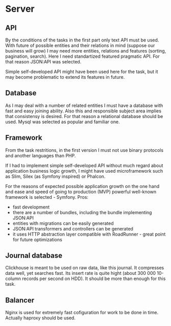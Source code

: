 # Server

## API

By the conditions of the tasks in the first part only text API must be used. 
With future of possible entities and their relations in mind (suppose our business will grow)
I may need more entities, relations and features (sorting, pagination, search).
Here I need standartized featured pragmatic API. For that reason JSON:API was selected.

Simple self-developed API might have been used here for the task, but it may become problematic
to extend its features in future.

## Database

As I may deal with a number of related entities I must have a database with fast and easy joining ability.
Also this and responsible subject area implies that consistensy is desired. 
For that reason a relational database should be used.
Mysql was selected as popular and familiar one.

## Framework

From the task restritions, in the first version I must not use binary protocols and another languages than PHP.

If I had to implement simple self-developed API without much regard about application business
logic growth, I might have used microframework such as Slim, Silex (as Symfony inspired) or Phalcon.

For the reasons of expected possible application growth on the one hand and ease and speed of 
going to production (MVP) powerful well-known framework is selected - Symfony.
Pros:
* fast development
* there are a number of bundles, including the bundle implementing JSON:API
* entities with migrations can be easily generated
* JSON:API transformers and controllers can be generated
* it uses HTTP abstraction layer compatible with RoadRunner - great point for future optimizations

## Journal database

Clickhouse is meant to be used on raw data, like this journal. It compresses data well, yet searches fast.
Its insert rate is quite hight (about 300 000 10-column records per second on HDD).
It should be more than enough for this task.

## Balancer

Nginx is used for extremely fast cofiguration for work to be done in time. Actually haproxy
should be used.